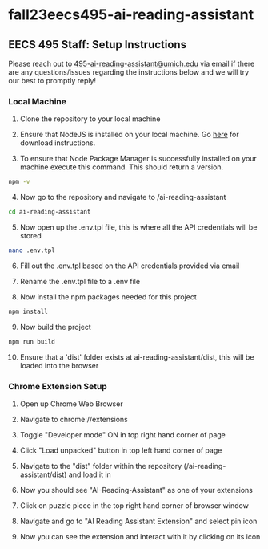 # fall23eecs495-ai-reading-assistant

## EECS 495 Staff: Setup Instructions

Please reach out to 495-ai-reading-assistant@umich.edu via email if there are any questions/issues regarding the instructions below and we will try our best to promptly reply!

### Local Machine

1) Clone the repository to your local machine

2) Ensure that NodeJS is installed on your local machine. Go [here](https://nodejs.org/en/download) for download instructions.

3) To ensure that Node Package Manager is successfully installed on your machine execute this command. This should return a version. 
```bash
npm -v
```
4) Now go to the repository and navigate to /ai-reading-assistant
```bash
cd ai-reading-assistant
```
5) Now open up the .env.tpl file, this is where all the API credentials will be stored
```bash
nano .env.tpl
```
6) Fill out the .env.tpl based on the API credentials provided via email
   
7) Rename the .env.tpl file to a .env file

8) Now install the npm packages needed for this project
```bash
npm install
```
9) Now build the project
```bash
npm run build
```
10) Ensure that a 'dist' folder exists at ai-reading-assistant/dist, this will be loaded into the browser

### Chrome Extension Setup

1) Open up Chrome Web Browser

2) Navigate to chrome://extensions

3) Toggle "Developer mode" ON in top right hand corner of page

4) Click "Load unpacked" button in top left hand corner of page

5) Navigate to the "dist" folder within the repository (/ai-reading-assistant/dist) and load it in

6) Now you should see "AI-Reading-Assistant" as one of your extensions

7) Click on puzzle piece in the top right hand corner of browser window

8) Navigate and go to "AI Reading Assistant Extension" and select pin icon

9) Now you can see the extension and interact with it by clicking on its icon
